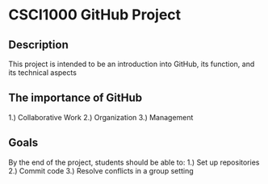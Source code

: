 # CSCI1000 GitHub Project
## Description 
This project is intended to be an introduction into GitHub, its function, and its technical aspects
## The importance of GitHub
1.) Collaborative Work
2.) Organization
3.) Management
## Goals
By the end of the project, students should be able to:
1.) Set up repositories
2.) Commit code
3.) Resolve conflicts in a group setting